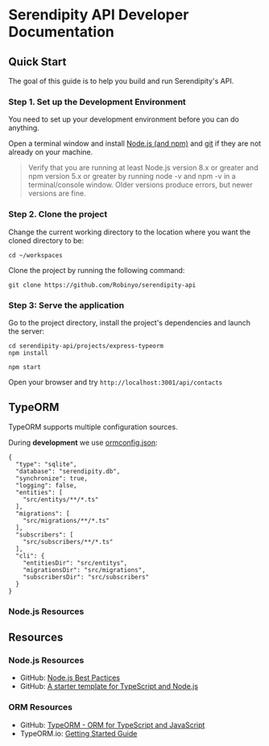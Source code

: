# Serendipity API Developer Documentation

## Quick Start

The goal of this guide is to help you build and run Serendipity's API.

### Step 1. Set up the Development Environment 

You need to set up your development environment before you can do anything.

Open a terminal window and install [Node.js (and npm)](https://nodejs.org/en/download/) and [git](https://git-scm.com/) if they are not already on your machine.

> Verify that you are running at least Node.js version 8.x or greater and npm version 5.x or greater by running node -v and npm -v in a terminal/console window. Older versions produce errors, but newer versions are fine.

### Step 2. Clone the project 

Change the current working directory to the location where you want the cloned directory to be:

```
cd ~/workspaces
```

Clone the project by running the following command:

```
git clone https://github.com/Robinyo/serendipity-api
```

### Step 3: Serve the application 

Go to the project directory, install the project's dependencies and launch the server:

```
cd serendipity-api/projects/express-typeorm
npm install

npm start
```

Open your browser and try `http://localhost:3001/api/contacts`

## TypeORM

TypeORM supports multiple configuration sources. 

During **development** we use [ormconfig.json](https://typeorm.io/#/using-ormconfig):

```
{
  "type": "sqlite",
  "database": "serendipity.db",
  "synchronize": true,
  "logging": false,
  "entities": [
    "src/entitys/**/*.ts"
  ],
  "migrations": [
    "src/migrations/**/*.ts"
  ],
  "subscribers": [
    "src/subscribers/**/*.ts"
  ],
  "cli": {
    "entitiesDir": "src/entitys",
    "migrationsDir": "src/migrations",
    "subscribersDir": "src/subscribers"
  }
}
```

### Node.js Resources

## Resources

### Node.js Resources

* GitHub: [Node.js Best Pactices](https://github.com/i0natan/nodebestpractices)
* GitHub: [A starter template for TypeScript and Node.js](https://github.com/microsoft/TypeScript-Node-Starter)

### ORM Resources

* GitHub: [TypeORM - ORM for TypeScript and JavaScript](https://github.com/typeorm/typeorm)
* TypeORM.io: [Getting Started Guide](https://typeorm.io/#/)




